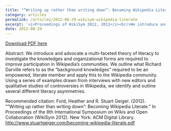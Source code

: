 ```yaml
---
title: "“Writing up rather than writing down”: Becoming Wikipedia Literate"
category: articles
permalink: /articles/2012-08-29-wikisym-wikipedia-literate
excerpt: '<i>Proceedings of WikiSym 2012, 2012</i><br/>We introduce and advocate a multi-faceted theory of literacy to investigate the knowledges and organizational forms are required to improve participation in Wikipedia’s communities.'
date: 2012-08-29
---
```


<a href='http://www.stuartgeiger.com/writing-up-wikisym.pdf'>Download PDF here</a>

Abstract: We introduce and advocate a multi-faceted theory of literacy to investigate the knowledges and organizational forms are required to improve participation in Wikipedia’s communities. We outline what Richard Darville refers to as the “background knowledges” required to be an empowered, literate member and apply this to the Wikipedia community. Using a series of examples drawn from interviews with new editors and qualitative studies of controversies in Wikipedia, we identify and outline several different literacy asymmetries.

 Recommended citation: Ford, Heather and R. Stuart Geiger. (2012). “”Writing up rather than writing down”: Becoming Wikipedia Literate.” In Proceedings of the 8th International Symposium on Wikis and Open Collaboration (WikiSym 2012). New York: ACM Digital Library. http://www.stuartgeiger.com/becoming-wikipedia-literate.pdf